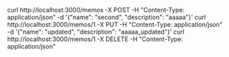 curl http://localhost:3000/memos -X POST -H "Content-Type: application/json" -d '{"name": "second", "description": "aaaaa"}'
curl http://localhost:3000/memos/1 -X PUT -H "Content-Type: application/json" -d '{"name": "updated", "description": "aaaaa_updated"}'
curl http://localhost:3000/memos/1 -X DELETE -H "Content-Type: application/json"
